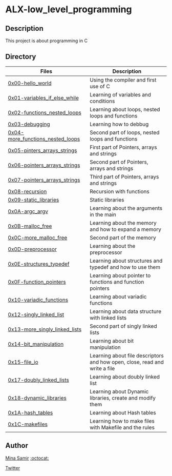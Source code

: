 # ALX-low_level_programming

## Description
This project is about programming in C

## Directory

| Files | Description |
| ----- | ----------- |
| [0x00-hello_world](https://github.com/MinaSamirSaad/alx-low_level_programming/tree/master/0x00-hello_world) | Using the compiler and first use of C |
| [0x01-variables_if_else_while](https://github.com/MinaSamirSaad/alx-low_level_programming/tree/master/0x01-variables_if_else_while) | Learning of variables and conditions |
| [0x02-functions_nested_loops](https://github.com/MinaSamirSaad/alx-low_level_programming/tree/master/0x02-functions_nested_loops) | Learning about loops, nested loops and functions |
| [0x03-debugging](https://github.com/MinaSamirSaad/alx-low_level_programming/tree/master/0x03-debugging) | Learning how to debbug |
| [0x04-more_functions_nested_loops](https://github.com/MinaSamirSaad/alx-low_level_programming/tree/master/0x04-more_functions_nested_loops) | Second part of loops, nested loops and functions |
| [0x05-pinters_arrays_strings](https://github.com/MinaSamirSaad/alx-low_level_programming/tree/master/0x05-pointers_arrays_strings) | First part of Pointers, arrays and strings |
| [0x06-pointers_arrays_strings](https://github.com/MinaSamirSaad/alx-low_level_programming/tree/master/0x06-pointers_arrays_strings) | Second part of Pointers, arrays and strings |
| [0x07-pointers_arrays_strings](https://github.com/MinaSamirSaad/alx-low_level_programming/tree/master/0x07-pointers_arrays_strings) | Third part of Pointers, arrays and strings |
| [0x08-recursion](https://github.com/MinaSamirSaad/alx-low_level_programming/tree/master/0x08-recursion) | Recursion with functions |
| [0x09-static_libraries](https://github.com/MinaSamirSaad/alx-low_level_programming/tree/master/0x09-static_libraries) | Static libraries |
| [0x0A-argc_argv](https://github.com/MinaSamirSaad/alx-low_level_programming/tree/master/0x0A-argc_argv) | Learning about the arguments in the main |
| [0x0B-malloc_free](https://github.com/MinaSamirSaad/alx-low_level_programming/tree/master/0x0C-more_malloc_free) | Learning about the memory and how to expand a memory |
| [0x0C-more_malloc_free](https://github.com/MinaSamirSaad/alx-low_level_programming/tree/master/0x0C-more_malloc_free) | Second part of the memory |
| [0x0D-preprocessor](https://github.com/MinaSamirSaad/alx-low_level_programming/tree/master/0x0D-preprocessor) | Learning about the preprocessor |
| [0x0E-structures_typedef](https://github.com/MinaSamirSaad/alx-low_level_programming/tree/master/0x0E-structures_typedef) | Learning about structures and typedef and how to use them |
| [0x0F-function_pointers](https://github.com/MinaSamirSaad/alx-low_level_programming/tree/master/0x0F-function_pointers) | Learning about pointer to functions and function pointers |
| [0x10-variadic_functions](https://github.com/MinaSamirSaad/alx-low_level_programming/tree/master/0x10-variadic_functions) | Learning about variadic functions |
| [0x12-singly_linked_list](https://github.com/MinaSamirSaad/alx-low_level_programming/tree/master/0x12-singly_linked_lists) | Learning about data structure with linked lists |
| [0x13-more_singly_linked_lists](https://github.com/MinaSamirSaad/alx-low_level_programming/tree/master/0x13-more_singly_linked_lists) | Second part of singly linked lists |
| [0x14-bit_manipulation](https://github.com/MinaSamirSaad/alx-low_level_programming/tree/master/0x14-bit_manipulation) | Learning about bit manipulation |
| [0x15-file_io](https://github.com/MinaSamirSaad/alx-low_level_programming/tree/master/0x15-file_io) | Learning about file descriptors and how open, close, read and write a file |
| [0x17-doubly_linked_lists](https://github.com/MinaSamirSaad/alx-low_level_programming/tree/master/0x17-doubly_linked_lists) | Learning about doubly linked list |
| [0x18-dynamic_libraries](https://github.com/MinaSamirSaad/alx-low_level_programming/tree/master/0x18-dynamic_libraries) | Learning about Dynamic libraries, create and modify them |
| [0x1A-hash_tables](0x1A-hash_tables) | Learning about Hash tables |
| [0x1C-makefiles](0x1C-makefiles) | Learning how to make files with Makefile and the rules |

## Author

[Mina Samir](https://www.linkedin.com/in/mina-samir-0a0765207/) [:octocat:](https://github.com/MinaSamirSaad)

[Twitter](https://twitter.com/MinasamirNashid)